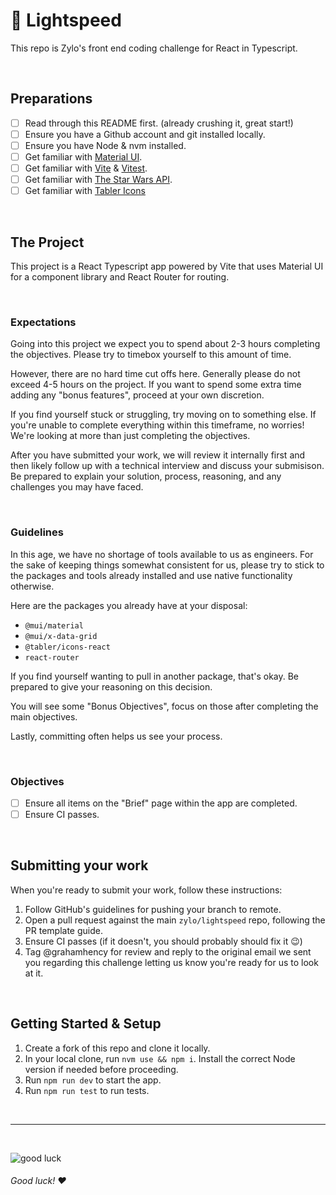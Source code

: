 # 🚀 Lightspeed

This repo is Zylo's front end coding challenge for React in Typescript.

<br>

## Preparations

- [ ] Read through this README first. (already crushing it, great start!)
- [ ] Ensure you have a Github account and git installed locally.
- [ ] Ensure you have Node & nvm installed.
- [ ] Get familiar with [Material UI](https://mui.com/).
- [ ] Get familiar with [Vite](https://vite.dev/) & [Vitest](https://vitest.dev/).
- [ ] Get familiar with [The Star Wars API](https://swapi.dev/).
- [ ] Get familiar with [Tabler Icons](https://tabler.io/icons)

<br>

## The Project

This project is a React Typescript app powered by Vite that uses Material UI for a component library and React Router for routing.

<br>

### Expectations

Going into this project we expect you to spend about 2-3 hours completing the objectives. Please try to timebox yourself to this amount of time.

However, there are no hard time cut offs here. Generally please do not exceed 4-5 hours on the project. If you want to spend some extra time adding any "bonus features", proceed at your own discretion.

If you find yourself stuck or struggling, try moving on to something else. If you're unable to complete everything within this timeframe, no worries! We're looking at more than just completing the objectives.

After you have submitted your work, we will review it internally first and then likely follow up with a technical interview and discuss your submisison. Be prepared to explain your solution, process, reasoning, and any challenges you may have faced.

<br>

### Guidelines

In this age, we have no shortage of tools available to us as engineers. For the sake of keeping things somewhat consistent for us, please try to stick to the packages and tools already installed and use native functionality otherwise.

Here are the packages you already have at your disposal:

- `@mui/material`
- `@mui/x-data-grid`
- `@tabler/icons-react`
- `react-router`

If you find yourself wanting to pull in another package, that's okay. Be prepared to give your reasoning on this decision.

You will see some "Bonus Objectives", focus on those after completing the main objectives.

Lastly, committing often helps us see your process.

<br>

### Objectives

- [ ] Ensure all items on the "Brief" page within the app are completed.
- [ ] Ensure CI passes.

<br>

## Submitting your work

When you're ready to submit your work, follow these instructions:

1. Follow GitHub's guidelines for pushing your branch to remote.
2. Open a pull request against the main `zylo/lightspeed` repo, following the PR template guide.
3. Ensure CI passes (if it doesn't, you should probably should fix it 😉)
4. Tag @grahamhency for review and reply to the original email we sent you regarding this challenge letting us know you're ready for us to look at it.

<br>

## Getting Started & Setup

1. Create a fork of this repo and clone it locally.
2. In your local clone, run `nvm use && npm i`. Install the correct Node version if needed before proceeding.
3. Run `npm run dev` to start the app.
4. Run `npm run test` to run tests.

<br>

---

<br>

![good luck](https://media2.giphy.com/media/v1.Y2lkPTc5MGI3NjExbmN5N3F3MW05cjZhYWY4M3pxdWx0dW01b3YwM21sOGd6eWp5bWZmeSZlcD12MV9pbnRlcm5hbF9naWZfYnlfaWQmY3Q9Zw/3ornk7TgUdhjhTYgta/giphy.gif)

###### Good luck! ❤️
